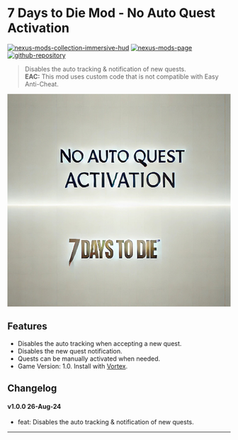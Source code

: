 [//]: # (DO NOT EDIT: This file has been autogenerated, any changes will be overwritten)
# 7 Days to Die Mod - No Auto Quest Activation
[![nexus-mods-collection-immersive-hud](https://img.shields.io/badge/Nexus%20Mods%20Collection-Immersive%20HUD%20-orange?style=flat-square&logo=spinrilla)](https://next.nexusmods.com/7daystodie/collections/epfqzi) [![nexus-mods-page](https://img.shields.io/badge/Nexus%20Mod-No%20Auto%20Quest%20Activation%20-orange?style=flat-square&logo=spinrilla)](https://www.nexusmods.com/7daystodie/mods/5925) [![github-repository](https://img.shields.io/badge/GitHub-Repository-green?style=flat-square&logo=github)](https://github.com/rdok/7dtd_mod_no_auto_quest_activation)

> Disables the auto tracking & notification of new quests.  
> **EAC:** This mod uses custom code that is not compatible with Easy Anti-Cheat.
 
[![No Auto Quest Activation](https://raw.githubusercontent.com/rdok/7dtd_mod_no_auto_quest_activation/main/documentation/showcase.jpg)](https://www.nexusmods.com/7daystodie/mods/5925)

## Features
- Disables the auto tracking when accepting a new quest.
- Disables the new quest notification.
- Quests can be manually activated when needed.
- Game Version: 1.0. Install with [Vortex](https://www.nexusmods.com/about/vortex/).
   
## Changelog
#### v1.0.0 26-Aug-24
- feat: Disables the auto tracking & notification of new quests.  

***

[//]: # (DO NOT EDIT: This file has been autogenerated, any changes will be overwritten)
